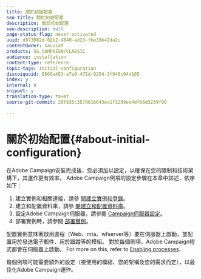 ```yaml
---
title: 關於初始配置
seo-title: 關於初始配置
description: 關於初始配置
seo-description: null
page-status-flag: never-activated
uuid: d873082d-02b2-4840-ad23-fbe30b42da2c
contentOwner: sauviat
products: SG_CAMPAIGN/CLASSIC
audience: installation
content-type: reference
topic-tags: initial-configuration
discoiquuid: 8565a453-a7e0-475d-9254-3f948c04d105
index: y
internal: n
snippet: y
translation-type: tm+mt
source-git-commit: 20f835c357d016643ea1f3209ee4dfb6d3239f90

---
```



# 關於初始配置{#about-initial-configuration}

在Adobe Campaign安裝完成後，您必須加以設定，以確保在您的限制和技術架構下，其運作更有效率。 Adobe Campaign例項的設定步驟在本章中詳述，依序如下：

1. 建立實例和相關連接，請參 [閱建立實例和登錄](../../installation/using/creating-an-instance-and-logging-on.md)。
1. 建立和配置資料庫，請參 [閱建立和配置資料庫](../../installation/using/creating-and-configuring-the-database.md)。
1. 設定Adobe Campaign伺服器，請參閱 [Campaign伺服器設定](../../installation/using/campaign-server-configuration.md)。
1. 部署實例時，請參閱 [部署實例](../../installation/using/deploying-an-instance.md)。

配置實例意味著啟用進程（Web、mta、wfserver等）要在伺服器上啟動，並配置用於發送電子郵件、用於跟蹤等的模組。 對於每個例項，Adobe Campaign程式都會在伺服器上啟動。 For more on this, refer to [Enabling processes](../../installation/using/campaign-server-configuration.md#enabling-processes).

每個例項可能需要額外的設定（視使用的模組、您的架構及您的需求而定），以最佳化Adobe Campaign運作。
